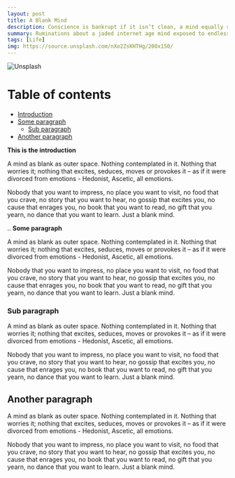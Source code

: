 ```yaml
---
layout: post
title: A Blank Mind
description: Conscience is bankrupt if it isn’t clean, a mind equally so if it isn’t dirty
summary: Ruminations about a jaded internet age mind exposed to endless stimuli. Its unable to appreciate the everyday joys - trivial and otherwise.
tags: [Life]
img: https://source.unsplash.com/nXo2ZsKHTHg/200x150/
---
```

![Unsplash](https://source.unsplash.com/nXo2ZsKHTHg/800x450/ "Source: unsplash.com/@sashafreemind")

# Table of contents
* [Introduction](#introduction)
* [Some paragraph](#paragraph1)
    * [Sub paragraph](#subparagraph1)
* [Another paragraph](#paragraph2)

**This is the introduction** <a name="introduction"></a>

A mind as blank as outer space. Nothing contemplated in it. Nothing that worries it; nothing that excites, seduces, moves or provokes it – as if it were divorced from emotions - Hedonist, Ascetic, all emotions.

Nobody that you want to impress, no place you want to visit, no food that you crave, no story that you want to hear, no gossip that excites you, no cause that enrages you, no book that you want to read, no gift that you yearn, no dance that you want to learn. Just a blank mind.

<a name="paragraph1"></a>
..
**Some paragraph** 

A mind as blank as outer space. Nothing contemplated in it. Nothing that worries it; nothing that excites, seduces, moves or provokes it – as if it were divorced from emotions - Hedonist, Ascetic, all emotions.

Nobody that you want to impress, no place you want to visit, no food that you crave, no story that you want to hear, no gossip that excites you, no cause that enrages you, no book that you want to read, no gift that you yearn, no dance that you want to learn. Just a blank mind.

### Sub paragraph <a name="subparagraph1"></a>
A mind as blank as outer space. Nothing contemplated in it. Nothing that worries it; nothing that excites, seduces, moves or provokes it – as if it were divorced from emotions - Hedonist, Ascetic, all emotions.

Nobody that you want to impress, no place you want to visit, no food that you crave, no story that you want to hear, no gossip that excites you, no cause that enrages you, no book that you want to read, no gift that you yearn, no dance that you want to learn. Just a blank mind.

## Another paragraph <a name="paragraph2"></a>
A mind as blank as outer space. Nothing contemplated in it. Nothing that worries it; nothing that excites, seduces, moves or provokes it – as if it were divorced from emotions - Hedonist, Ascetic, all emotions.

Nobody that you want to impress, no place you want to visit, no food that you crave, no story that you want to hear, no gossip that excites you, no cause that enrages you, no book that you want to read, no gift that you yearn, no dance that you want to learn. Just a blank mind.